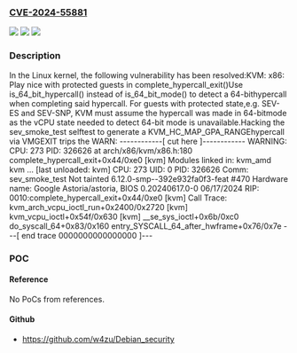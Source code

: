 ### [CVE-2024-55881](https://cve.mitre.org/cgi-bin/cvename.cgi?name=CVE-2024-55881)
![](https://img.shields.io/static/v1?label=Product&message=Linux&color=blue)
![](https://img.shields.io/static/v1?label=Version&message=5969e2435cbd7f0ce8c28d717bfc39987ee8d8f1%3C%200840d360a8909c722fb62459f42836afe32ededb%20&color=brighgreen)
![](https://img.shields.io/static/v1?label=Vulnerability&message=n%2Fa&color=brighgreen)

### Description

In the Linux kernel, the following vulnerability has been resolved:KVM: x86: Play nice with protected guests in complete_hypercall_exit()Use is_64_bit_hypercall() instead of is_64_bit_mode() to detect a 64-bithypercall when completing said hypercall.  For guests with protected state,e.g. SEV-ES and SEV-SNP, KVM must assume the hypercall was made in 64-bitmode as the vCPU state needed to detect 64-bit mode is unavailable.Hacking the sev_smoke_test selftest to generate a KVM_HC_MAP_GPA_RANGEhypercall via VMGEXIT trips the WARN:  ------------[ cut here ]------------  WARNING: CPU: 273 PID: 326626 at arch/x86/kvm/x86.h:180 complete_hypercall_exit+0x44/0xe0 [kvm]  Modules linked in: kvm_amd kvm ... [last unloaded: kvm]  CPU: 273 UID: 0 PID: 326626 Comm: sev_smoke_test Not tainted 6.12.0-smp--392e932fa0f3-feat #470  Hardware name: Google Astoria/astoria, BIOS 0.20240617.0-0 06/17/2024  RIP: 0010:complete_hypercall_exit+0x44/0xe0 [kvm]  Call Trace:   <TASK>   kvm_arch_vcpu_ioctl_run+0x2400/0x2720 [kvm]   kvm_vcpu_ioctl+0x54f/0x630 [kvm]   __se_sys_ioctl+0x6b/0xc0   do_syscall_64+0x83/0x160   entry_SYSCALL_64_after_hwframe+0x76/0x7e   </TASK>  ---[ end trace 0000000000000000 ]---

### POC

#### Reference
No PoCs from references.

#### Github
- https://github.com/w4zu/Debian_security

